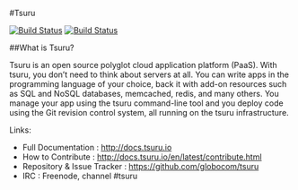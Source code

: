 #Tsuru

[![Build Status](https://drone.io/github.com/globocom/tsuru/status.png?branch=master)](https://drone.io/github.com/globocom/tsuru/latest)
[![Build Status](https://travis-ci.org/globocom/tsuru.png?branch=master)](https://travis-ci.org/globocom/tsuru)

##What is Tsuru?

Tsuru is an open source polyglot cloud application platform (PaaS). With tsuru, you don’t need to think about servers at all. You can write apps in the programming language of your choice, back it with add-on resources such as SQL and NoSQL databases, memcached, redis, and many others. You manage your app using the tsuru command-line tool and you deploy code using the Git revision control system, all running on the tsuru infrastructure.

Links:

- Full Documentation : http://docs.tsuru.io
- How to Contribute : http://docs.tsuru.io/en/latest/contribute.html
- Repository & Issue Tracker : https://github.com/globocom/tsuru
- IRC : Freenode, channel #tsuru
